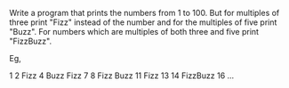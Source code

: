 
Write a program that prints the numbers from 1 to 100. But for multiples of three print "Fizz" instead 
of the number and for the multiples of five print "Buzz". For numbers which are multiples of both three
and five print "FizzBuzz".

Eg,
 
 1
 2
 Fizz
 4
 Buzz
 Fizz
 7
 8
 Fizz
 Buzz
 11
 Fizz
 13
 14
 FizzBuzz
 16
 ...
   
